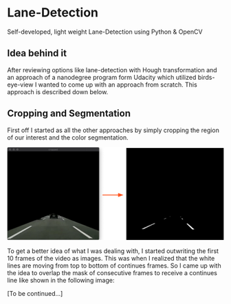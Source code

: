 # Lane-Detection
Self-developed, light weight Lane-Detection using Python &amp; OpenCV

## Idea behind it

After reviewing options like lane-detection with Hough transformation and an approach of a nanodegree program form Udacity which utilized birds-eye-view I wanted to come up with an approach from scratch. This approach is described down below.

## Cropping and Segmentation

First off I started as all the other approaches by simply cropping the region of our interest and the color segmentation.

![crop_and_segment_image](https://github.com/HartP97/Lane-Detection/blob/master/ReadmeImages/crop_and_segment.png)

To get a better idea of what I was dealing with, I started outwriting the first 10 frames of the video as images. This was when I realized that the white lines are moving from top to bottom of continues frames. So I came up with the idea to overlap the mask of consecutive frames to receive a continues line like shown in the following image:

[To be continued...]

